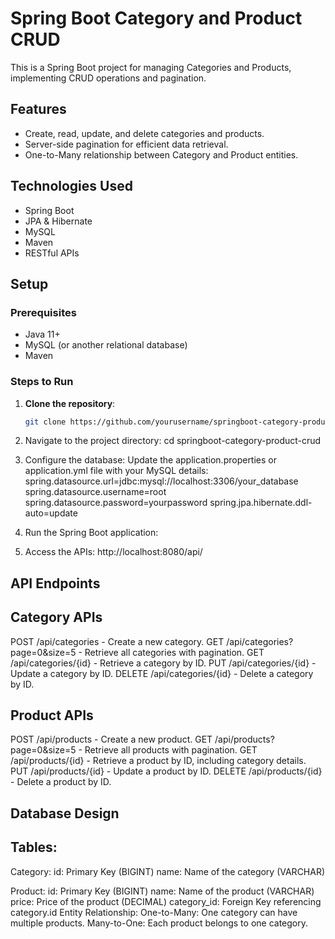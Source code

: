 # Spring Boot Category and Product CRUD

This is a Spring Boot project for managing Categories and Products, implementing CRUD operations and pagination.

## Features
- Create, read, update, and delete categories and products.
- Server-side pagination for efficient data retrieval.
- One-to-Many relationship between Category and Product entities.

## Technologies Used
- Spring Boot
- JPA & Hibernate
- MySQL
- Maven
- RESTful APIs

## Setup

### Prerequisites
- Java 11+
- MySQL (or another relational database)
- Maven

### Steps to Run

1. **Clone the repository**:
   ```bash
   git clone https://github.com/yourusername/springboot-category-product-crud.git

2. Navigate to the project directory:
   cd springboot-category-product-crud

3. Configure the database:
   Update the application.properties or application.yml file with your MySQL details:
spring.datasource.url=jdbc:mysql://localhost:3306/your_database
spring.datasource.username=root
spring.datasource.password=yourpassword
spring.jpa.hibernate.ddl-auto=update

4. Run the Spring Boot application:

5. Access the APIs:
http://localhost:8080/api/

## API Endpoints

## Category APIs
POST /api/categories - Create a new category.
GET /api/categories?page=0&size=5 - Retrieve all categories with pagination.
GET /api/categories/{id} - Retrieve a category by ID.
PUT /api/categories/{id} - Update a category by ID.
DELETE /api/categories/{id} - Delete a category by ID.

## Product APIs
POST /api/products - Create a new product.
GET /api/products?page=0&size=5 - Retrieve all products with pagination.
GET /api/products/{id} - Retrieve a product by ID, including category details.
PUT /api/products/{id} - Update a product by ID.
DELETE /api/products/{id} - Delete a product by ID.

## Database Design
## Tables:
Category:
id: Primary Key (BIGINT)
name: Name of the category (VARCHAR)

Product:
id: Primary Key (BIGINT)
name: Name of the product (VARCHAR)
price: Price of the product (DECIMAL)
category_id: Foreign Key referencing category.id
Entity Relationship:
One-to-Many: One category can have multiple products.
Many-to-One: Each product belongs to one category.
